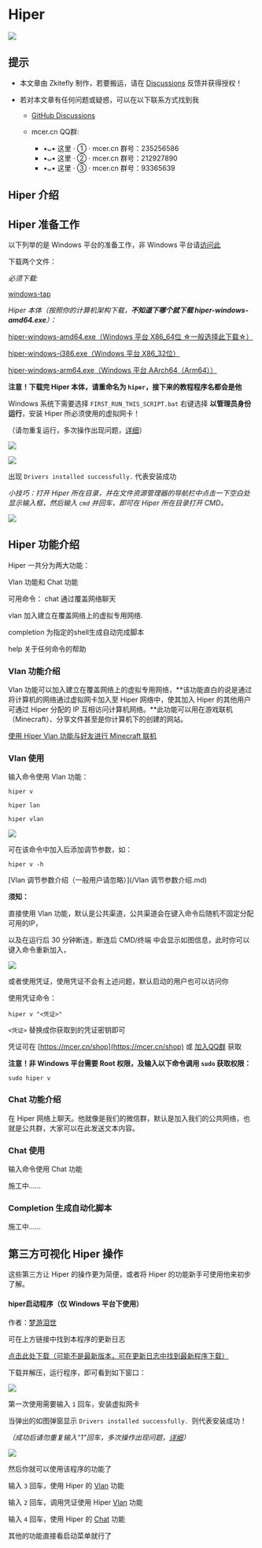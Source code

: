 # Hiper

![](/p/1.png)

## 提示

- 本文章由 Zkitefly 制作，若要搬运，请在 [Discussions](https://github.com/zkitefly/hiper-d/discussions) 反馈并获得授权！

- 若对本文章有任何问题或疑惑，可以在以下联系方式找到我

  - [GitHub Discussions](https://github.com/zkitefly/hiper-d/discussions)

  - mcer.cn QQ群:
    - •ᴗ• 这里 · ① · mcer.cn
       群号：235256586
    - •ᴗ• 这里 · ② · mcer.cn
       群号：212927890
    - •ᴗ• 这里 · ③ · mcer.cn
       群号：93365639

## Hiper 介绍



## Hiper 准备工作

以下列举的是 Windows 平台的准备工作，非 Windows 平台请[访问此](/Hiper准备工作.md)

下载两个文件：

*必须下载:*

[windows-tap](https://zkitefly.github.io/hiper-d/windows-tap.7z)

*Hiper 本体（按照你的计算机架构下载，**不知道下哪个就下载 hiper-windows-amd64.exe**）：*

[hiper-windows-amd64.exe（Windows 平台 X86_64位 ☆一般选择此下载☆）](https://gitcode.net/to/hiper/-/raw/master/hiper-windows-amd64.exe)

[hiper-windows-i386.exe（Windows 平台 X86_32位）](https://gitcode.net/to/hiper/-/raw/master/hiper-windows-i386.exe)

[hiper-windows-arm64.exe（Windows 平台 AArch64（Arm64））](https://gitcode.net/to/hiper/-/raw/master/hiper-windows-arm64.exe)

**注意！下载完 Hiper 本体，请重命名为 `hiper`，接下来的教程程序名都会是他**

Windows 系统下需要选择 `FIRST_RUN_THIS_SCRIPT.bat` 右键选择 **以管理员身份运行**，安装 Hiper 所必须使用的虚拟网卡！

（请勿重复运行，多次操作出现问题，[详细](bat运行过多.md)）

![](/p/3.png)

![](/p/4.png)

出现 `Drivers installed successfully.` 代表安装成功

*小技巧：打开 Hiper 所在目录，并在文件资源管理器的导航栏中点击一下空白处显示输入框，然后输入 `cmd` 并回车，即可在 Hiper 所在目录打开 CMD。*

![](/p/12.gif)

## Hiper 功能介绍

Hiper 一共分为两大功能：

Vlan 功能和 Chat 功能

可用命令：
   chat 通过覆盖网络聊天
   
   vlan 加入建立在覆盖网络上的虚拟专用网络.
   
   completion 为指定的shell生成自动完成脚本
   
   help 关于任何命令的帮助

### Vlan 功能介绍

Vlan 功能可以加入建立在覆盖网络上的虚拟专用网络，**该功能直白的说是通过将计算机的网络通过虚拟网卡加入至 Hiper 网络中，使其加入 Hiper 的其他用户可通过 Hiper 分配的 IP 互相访问计算机网络。**此功能可以用在游戏联机（Minecraft）、分享文件甚至是你计算机下的创建的网站。

[使用 Hiper Vlan 功能与好友进行 Minecraft 联机](/playminecraft.md)

### Vlan 使用

输入命令使用 Vlan 功能：

```
hiper v

hiper lan

hiper vlan
```

![](/p/13.png)

可在该命令中加入后添加调节参数，如：

```
hiper v -h
```

[Vlan 调节参数介绍（一般用户请忽略）](/Vlan 调节参数介绍.md)

**须知：**

直接使用 Vlan 功能，默认是公共渠道，公共渠道会在键入命令后随机不固定分配可用的IP，

以及在运行后 30 分钟断连，断连后 CMD/终端 中会显示如图信息，此时你可以键入命令重新加入，

![](/p/11.png)

或者使用凭证，使用凭证不会有上述问题，默认启动的用户也可以访问你

使用凭证命令：
```
hiper v "<凭证>" 
```
`<凭证>` 替换成你获取到的凭证密钥即可

凭证可在 [https://mcer.cn/shop](https://mcer.cn/shop) 或 [加入QQ群](#提示) 获取

**注意！非 Windows 平台需要 Root 权限，及输入以下命令调用 `sudo` 获取权限：**

```
sudo hiper v
```

### Chat 功能介绍

在 Hiper 网络上聊天。他就像是我们的微信群，默认是加入我们的公共网络，也就是公共群，大家可以在此发送文本内容。

### Chat 使用

输入命令使用 Chat 功能

施工中……

### Completion 生成自动化脚本

施工中……

## 第三方可视化 Hiper 操作

这些第三方让 Hiper 的操作更为简便，或者将 Hiper 的功能新手可使用他来初步了解。

#### hiper启动程序（仅 Windows 平台下使用）

作者：[梦游泪世](https://mcer.cn/circle-people?id=6)

可在上方链接中找到本程序的更新日志

[点击此处下载（可能不是最新版本，可在更新日志中找到最新程序下载）](https://zkitefly.github.io/hiper-d/hiper%E5%90%AF%E5%8A%A8%E7%A8%8B%E5%BA%8F.zip)

下载并解压，运行程序，即可看到如下窗口：

![](/p/9.png)

第一次使用需要输入 `1` 回车，安装虚拟网卡

当弹出的如图弹窗显示 `Drivers installed successfully. `则代表安装成功！

*（成功后请勿重复输入“1”回车，多次操作出现问题，[详细](bat运行过多.md)）*

![](/p/10.png)

 然后你就可以使用该程序的功能了

输入 `3` 回车，使用 Hiper 的 [Vlan](#vlan-功能介绍) 功能

输入 `2` 回车，调用凭证使用 Hiper [Vlan](#vlan-功能介绍) 功能

输入 `4` 回车，使用 Hiper 的 [Chat](#chat-功能介绍) 功能 

其他的功能直接看启动菜单就行了


